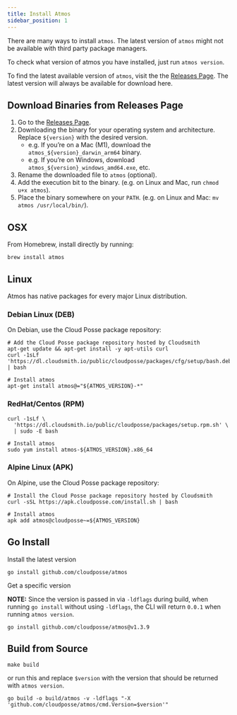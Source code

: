 ```yaml
---
title: Install Atmos
sidebar_position: 1
---
```


There are many ways to install `atmos`. The latest version of `atmos` might not be available with third party package managers. 

To check what version of atmos you have installed, just run `atmos version`.

To find the latest available version of `atmos`, visit the the [Releases Page](https://github.com/cloudposse/atmos/releases). The latest version will always be available for download here.

## Download Binaries from Releases Page

1. Go to the [Releases Page](https://github.com/cloudposse/atmos/releases).
2. Downloading the binary for your operating system and architecture. Replace `${version}` with the desired version.
   - e.g. If you’re on a Mac (M1), download the `atmos_${version}_darwin_arm64` binary.
   - e.g. If you’re on Windows, download `atmos_${version}_windows_amd64.exe`, etc.
3. Rename the downloaded file to `atmos` (optional).
4. Add the execution bit to the binary. (e.g. on Linux and Mac, run `chmod u+x atmos`).
5. Place the binary somewhere on your `PATH`. (e.g. on Linux and Mac: `mv atmos /usr/local/bin/`).


## OSX

From Homebrew, install directly by running:

```console
brew install atmos
```

## Linux

Atmos has native packages for every major Linux distribution.

### Debian Linux (DEB)

On Debian, use the Cloud Posse package repository:

```shell
# Add the Cloud Posse package repository hosted by Cloudsmith
apt-get update && apt-get install -y apt-utils curl
curl -1sLf 'https://dl.cloudsmith.io/public/cloudposse/packages/cfg/setup/bash.deb.sh' | bash

# Install atmos
apt-get install atmos@="${ATMOS_VERSION}-*"
```

### RedHat/Centos (RPM)

```shell
curl -1sLf \
  'https://dl.cloudsmith.io/public/cloudposse/packages/setup.rpm.sh' \
  | sudo -E bash

# Install atmos
sudo yum install atmos-${ATMOS_VERSION}.x86_64
```

### Alpine Linux (APK)

On Alpine, use the Cloud Posse package repository:

```shell
# Install the Cloud Posse package repository hosted by Cloudsmith
curl -sSL https://apk.cloudposse.com/install.sh | bash

# Install atmos
apk add atmos@cloudposse~=${ATMOS_VERSION}
```

## Go Install

Install the latest version

```shell
go install github.com/cloudposse/atmos
```

Get a specific version

__NOTE:__ Since the version is passed in via `-ldflags` during build, when running `go install` without using `-ldflags`, the CLI will return `0.0.1` when running `atmos version`.

```console
go install github.com/cloudposse/atmos@v1.3.9
```

## Build from Source

```shell
make build
```

or run this and replace `$version` with the version that should be returned with `atmos version`.

```shell
go build -o build/atmos -v -ldflags "-X 'github.com/cloudposse/atmos/cmd.Version=$version'"
```
